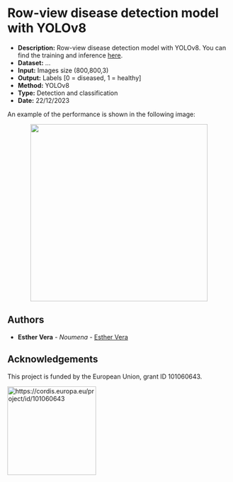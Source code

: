 
# Row-view disease detection model with YOLOv8

- **Description:** Row-view disease detection model with YOLOv8. You can find the training and inference [here](https://github.com/ICAERUS-EU/UC1_Crop_Monitoring/blob/main/models/01_plant_disease_detection_yolov8_v1/plant_disease_detection_yolov8_v1.ipynb). 
- **Dataset:** ...
- **Input:** Images size (800,800,3)
- **Output:** Labels [0 = diseased, 1 = healthy]
- **Method:** YOLOv8
- **Type:** Detection and classification
- **Date:** 22/12/2023

An example of the performance is shown in the following image: 

<p align="center">
  <img src="https://github.com/ICAERUS-EU/UC1_Crop_Monitoring/assets/148956768/04434b88-4913-4eb2-9af2-a2b67ff70cd9" width="400" height="400">
</p>



## Authors

* **Esther Vera** - *Noumena* - [Esther Vera](https://github.com/EstherNoumena)

## Acknowledgements
This project is funded by the European Union, grant ID 101060643.

<img src="https://rea.ec.europa.eu/sites/default/files/styles/oe_theme_medium_no_crop/public/2021-04/EN-Funded%20by%20the%20EU-POS.jpg" alt="https://cordis.europa.eu/project/id/101060643" width="200"/>
